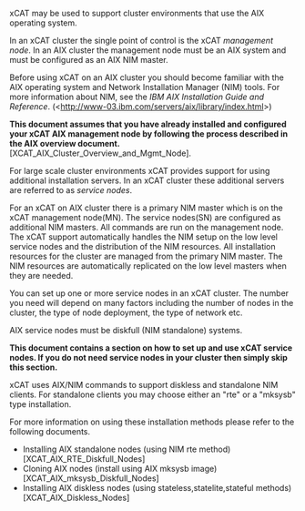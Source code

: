 xCAT may be used to support cluster environments that use the AIX operating system. 

In an xCAT cluster the single point of control is the xCAT _management node_. In an AIX cluster the management node must be an AIX system and must be configured as an AIX NIM master. 

Before using xCAT on an AIX cluster you should become familiar with the AIX operating system and Network Installation Manager (NIM) tools. For more information about NIM, see the _IBM AIX Installation Guide and Reference_. (&lt;http://www-03.ibm.com/servers/aix/library/index.html&gt;) 

**This document assumes that you have already installed and configured your xCAT AIX management node by following the process described in the AIX overview document.** [XCAT_AIX_Cluster_Overview_and_Mgmt_Node]. 

For large scale cluster environments xCAT provides support for using additional installation servers. In an xCAT cluster these additional servers are referred to as _service nodes_. 

For an xCAT on AIX cluster there is a primary NIM master which is on the xCAT management node(MN). The service nodes(SN) are configured as additional NIM masters. All commands are run on the management node. The xCAT support automatically handles the NIM setup on the low level service nodes and the distribution of the NIM resources. All installation resources for the cluster are managed from the primary NIM master. The NIM resources are automatically replicated on the low level masters when they are needed. 

You can set up one or more service nodes in an xCAT cluster. The number you need will depend on many factors including the number of nodes in the cluster, the type of node deployment, the type of network etc. 

AIX service nodes must be diskfull (NIM standalone) systems. 

**This document contains a section on how to set up and use xCAT service nodes. If you do not need service nodes in your cluster then simply skip this section.**

xCAT uses AIX/NIM commands to support diskless and standalone NIM clients. For standalone clients you may choose either an "rte" or a "mksysb" type installation. 

For more information on using these installation methods please refer to the following documents. 

  * Installing AIX standalone nodes (using NIM rte method) [XCAT_AIX_RTE_Diskfull_Nodes] 
  * Cloning AIX nodes (install using AIX mksysb image) [XCAT_AIX_mksysb_Diskfull_Nodes] 
  * Installing AIX diskless nodes (using stateless,statelite,stateful methods) [XCAT_AIX_Diskless_Nodes] 
